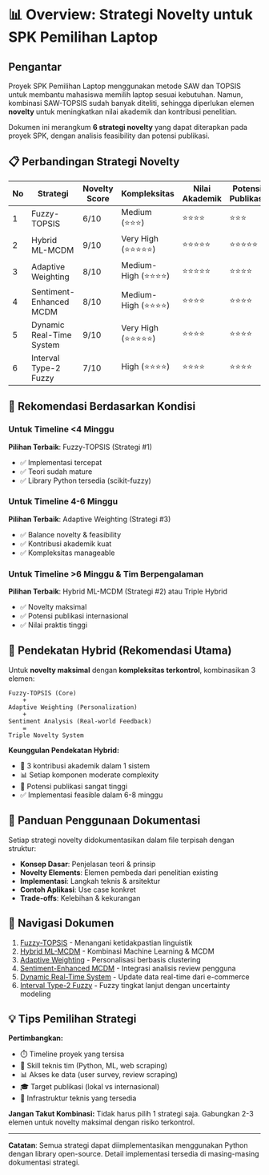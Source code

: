 # 📊 Overview: Strategi Novelty untuk SPK Pemilihan Laptop

## Pengantar

Proyek SPK Pemilihan Laptop menggunakan metode SAW dan TOPSIS untuk membantu mahasiswa memilih laptop sesuai kebutuhan. Namun, kombinasi SAW-TOPSIS sudah banyak diteliti, sehingga diperlukan elemen **novelty** untuk meningkatkan nilai akademik dan kontribusi penelitian.

Dokumen ini merangkum **6 strategi novelty** yang dapat diterapkan pada proyek SPK, dengan analisis feasibility dan potensi publikasi.

## 📋 Perbandingan Strategi Novelty

| No | Strategi | Novelty Score | Kompleksitas | Nilai Akademik | Potensi Publikasi |
|----|----------|---------------|--------------|----------------|-------------------|
| 1  | Fuzzy-TOPSIS | 6/10 | Medium (⭐⭐⭐) | ⭐⭐⭐⭐ | ⭐⭐⭐ |
| 2  | Hybrid ML-MCDM | 9/10 | Very High (⭐⭐⭐⭐⭐) | ⭐⭐⭐⭐⭐ | ⭐⭐⭐⭐⭐ |
| 3  | Adaptive Weighting | 8/10 | Medium-High (⭐⭐⭐⭐) | ⭐⭐⭐⭐⭐ | ⭐⭐⭐⭐ |
| 4  | Sentiment-Enhanced MCDM | 8/10 | Medium-High (⭐⭐⭐⭐) | ⭐⭐⭐⭐ | ⭐⭐⭐⭐ |
| 5  | Dynamic Real-Time System | 9/10 | Very High (⭐⭐⭐⭐⭐) | ⭐⭐⭐⭐ | ⭐⭐⭐⭐ |
| 6  | Interval Type-2 Fuzzy | 7/10 | High (⭐⭐⭐⭐) | ⭐⭐⭐⭐ | ⭐⭐⭐⭐ |

## 🎯 Rekomendasi Berdasarkan Kondisi

### Untuk Timeline <4 Minggu
**Pilihan Terbaik**: Fuzzy-TOPSIS (Strategi #1)
- ✅ Implementasi tercepat
- ✅ Teori sudah mature
- ✅ Library Python tersedia (scikit-fuzzy)

### Untuk Timeline 4-6 Minggu
**Pilihan Terbaik**: Adaptive Weighting (Strategi #3)
- ✅ Balance novelty & feasibility
- ✅ Kontribusi akademik kuat
- ✅ Kompleksitas manageable

### Untuk Timeline >6 Minggu & Tim Berpengalaman
**Pilihan Terbaik**: Hybrid ML-MCDM (Strategi #2) atau Triple Hybrid
- ✅ Novelty maksimal
- ✅ Potensi publikasi internasional
- ✅ Nilai praktis tinggi

## 🔄 Pendekatan Hybrid (Rekomendasi Utama)

Untuk **novelty maksimal** dengan **kompleksitas terkontrol**, kombinasikan 3 elemen:

```
Fuzzy-TOPSIS (Core)
    +
Adaptive Weighting (Personalization)
    +
Sentiment Analysis (Real-world Feedback)
    =
Triple Novelty System
```

**Keunggulan Pendekatan Hybrid:**
- 🎯 3 kontribusi akademik dalam 1 sistem
- 📊 Setiap komponen moderate complexity
- 🚀 Potensi publikasi sangat tinggi
- ✅ Implementasi feasible dalam 6-8 minggu

## 📖 Panduan Penggunaan Dokumentasi

Setiap strategi novelty didokumentasikan dalam file terpisah dengan struktur:

- **Konsep Dasar**: Penjelasan teori & prinsip
- **Novelty Elements**: Elemen pembeda dari penelitian existing
- **Implementasi**: Langkah teknis & arsitektur
- **Contoh Aplikasi**: Use case konkret
- **Trade-offs**: Kelebihan & kekurangan

## 🔗 Navigasi Dokumen

1. [Fuzzy-TOPSIS](01_fuzzy_topsis.md) - Menangani ketidakpastian linguistik
2. [Hybrid ML-MCDM](02_hybrid_ml_mcdm.md) - Kombinasi Machine Learning & MCDM
3. [Adaptive Weighting](03_adaptive_weighting.md) - Personalisasi berbasis clustering
4. [Sentiment-Enhanced MCDM](04_sentiment_enhanced_mcdm.md) - Integrasi analisis review pengguna
5. [Dynamic Real-Time System](05_dynamic_realtime_system.md) - Update data real-time dari e-commerce
6. [Interval Type-2 Fuzzy](06_interval_type2_fuzzy.md) - Fuzzy tingkat lanjut dengan uncertainty modeling

## 💡 Tips Pemilihan Strategi

**Pertimbangkan:**
- ⏱️ Timeline proyek yang tersisa
- 👥 Skill teknis tim (Python, ML, web scraping)
- 📊 Akses ke data (user survey, review scraping)
- 🎓 Target publikasi (lokal vs internasional)
- 🔧 Infrastruktur teknis yang tersedia

**Jangan Takut Kombinasi:**
Tidak harus pilih 1 strategi saja. Gabungkan 2-3 elemen untuk novelty maksimal dengan risiko terkontrol.

---

**Catatan**: Semua strategi dapat diimplementasikan menggunakan Python dengan library open-source. Detail implementasi tersedia di masing-masing dokumentasi strategi.
